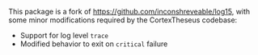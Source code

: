 This package is a fork of https://github.com/inconshreveable/log15, with some
minor modifications required by the CortexTheseus codebase:

 * Support for log level `trace`
 * Modified behavior to exit on `critical` failure
